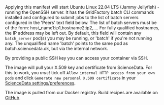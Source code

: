 Applying this manifest will start Ubuntu Linux 22.04 LTS (Jammy Jellyfish) - running the OpenSSH server. It has the GridFactory batch CLI commands installed and configured to submit jobs to the list of  batch servers configured in the 'Peers' text field below. The list of batch servers must be of the form: host_name1:ip1,hostname2:ip2,.... For fully qualified hostnames, the IP address may be left out. By default, this field will contain any `batch_server` pod(s) you may be running, or 'batch' if you're not running any. The unqualified name 'batch' points to the same pod as batch.sciencedata.dk, but via the internal network.

By providing a public SSH key you can access your container via SSH.

The image will pull your X.509 key and certificate from ScienceData. For this to work, you _must_ tick off `Allow internal HTTP access from your own pods` and click `Generate new personal X.509 certificate` in your [ScienceData settings/preferences](https://sciencedata.dk/index.php/settings/personal#panel-userapps).

The image is pulled from our Docker registry. Build recipes are available on [GitHub](https://github.com/deic-dk/sciencedata_images).

